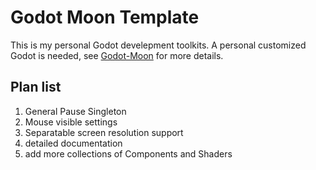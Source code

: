 # Godot Moon Template

This is my personal Godot develepment toolkits.
A personal customized Godot is needed, see [Godot-Moon](https://github.com/dasasdhba/godot-moon) for more details.

## Plan list

1. General Pause Singleton
2. Mouse visible settings
3. Separatable screen resolution support
4. detailed documentation
5. add more collections of Components and Shaders
